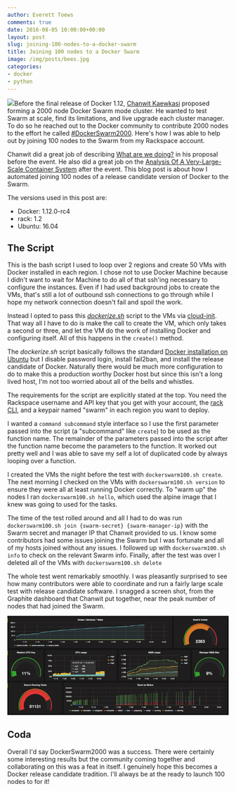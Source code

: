 ```yaml
---
author: Everett Toews
comments: true
date: 2016-08-05 10:00:00+00:00
layout: post
slug: joining-100-nodes-to-a-docker-swarm
title: Joining 100 nodes to a Docker Swarm
image: /img/posts/bees.jpg
categories:
- docker
- python
---
```


<img class="img-right" src="{{ page.image }}"/>Before the final release of Docker 1.12, [Chanwit Kaewkasi](https://twitter.com/chanwit) proposed forming a 2000 node Docker Swarm mode cluster. He wanted to test Swarm at scale, find its limitations, and live upgrade each cluster manager. To do so he reached out to the Docker community to contribute 2000 nodes to the effort he called [#DockerSwarm2000](https://twitter.com/search?q=%23dockerswarm2000). Here's how I was able to help out by joining 100 nodes to the Swarm from my Rackspace account.

<!--more-->

Chanwit did a great job of describing [What are we doing?](https://github.com/swarm2k/swarm2k/blob/master/PROPOSAL.md#what-are-we-doing) in his proposal before the event. He also did a great job on the [Analysis Of A Very-Large-Scale Container System](https://blog.online.net/2016/07/29/docker-swarm-an-analysis-of-a-very-large-scale-container-system/) after the event. This blog post is about how I automated joining 100 nodes of a release candidate version of Docker to the Swarm.

The versions used in this post are:

* Docker: 1.12.0-rc4
* rack: 1.2
* Ubuntu: 16.04

## The Script

This is the bash script I used to loop over 2 regions and create 50 VMs with Docker installed in each region. I chose not to use Docker Machine because I didn't want to wait for Machine to do all of that ssh'ing necessary to configure the instances. Even if I had used background jobs to create the VMs, that's still a lot of outbound ssh connections to go through while I hope my network connection doesn't fail and spoil the work.

Instead I opted to pass this [_dockerize.sh_](https://gist.github.com/everett-toews/599314d5665904a3a3f5a637fa1a9c7b#file-dockerize-sh) script to the VMs via [cloud-init](https://cloudinit.readthedocs.io/en/latest/). That way all I have to do is make the call to create the VM, which only takes a second or three, and let the VM do the work of installing Docker and configuring itself.  All of this happens in the `create()` method.

The _dockerize.sh_ script basically follows the standard [Docker installation on Ubuntu](https://docs.docker.com/engine/installation/linux/ubuntulinux/) but I disable password login, install fail2ban, and install the release candidate of Docker. Naturally there would be much more configuration to do to make this a production worthy Docker host but since this isn't a long lived host, I'm not too worried about all of the bells and whistles.

<script src="https://gist.github.com/everett-toews/599314d5665904a3a3f5a637fa1a9c7b.js?file=dockerswarm100.sh"></script>

The requirements for the script are explicitly stated at the top. You need the Rackspace username and API key that you get with your account, the [rack CLI](https://developer.rackspace.com/docs/rack-cli/configuration/#installation-and-configuration), and a keypair named "swarm" in each region you want to deploy.

I wanted a `command subcommand` style interface so I use the first parameter passed into the script (a "subcommand" like `create`) to be used as the function name. The remainder of the parameters passed into the script after the function name become the parameters to the function. It worked out pretty well and I was able to save my self a lot of duplicated code by always looping over a function.

I created the VMs the night before the test with `dockerswarm100.sh create`. The next morning I checked on the VMs with `dockerswarm100.sh version` to ensure they were all at least running Docker correctly. To "warm up" the nodes I ran `dockerswarm100.sh hello`, which used the alpine image that I knew was going to used for the tasks.

The time of the test rolled around and all I had to do was run `dockerswarm100.sh join {swarm-secret} {swarm-manager-ip}` with the Swarm secret and manager IP that Chanwit provided to us. I know some contributors had some issues joining the Swarm but I was fortunate and all of my hosts joined without any issues. I followed up with `dockerswarm100.sh info` to check on the relevant Swarm info. Finally, after the test was over I deleted all of the VMs with `dockerswarm100.sh delete`

The whole test went remarkably smoothly. I was pleasantly surprised to see how many contributors were able to coordinate and run a fairly large scale test with release candidate software. I snagged a screen shot, from the Graphite dashboard that Chanwit put together, near the peak number of nodes that had joined the Swarm.

![DockerSwarm2k](/img/posts/dockerswarm2k.png)

## Coda

Overall I'd say DockerSwarm2000 was a success. There were certainly some interesting results but the community coming together and collaborating on this was a feat in itself. I genuinely hope this becomes a Docker release candidate tradition. I'll always be at the ready to launch 100 nodes to for it!
